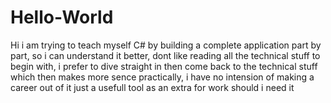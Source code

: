 # Hello-World

Hi i am trying to teach myself C# by building a complete application part by part, so i can understand it better, dont like reading all the technical stuff to begin with, i prefer to dive straight in then come back to the technical stuff which then makes more sence practically, i have no intension of making a career out of it just a usefull tool as an extra for work should i need it
